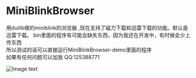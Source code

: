 # MiniBlinkBrowser 
用duilib做的miniblink的浏览器 ,现在支持了磁力下载和迅雷下载的功能。默认是迅雷下载。
bin里面的程序有可能会缺失东西，因为我还在开发中，有时候会少上传东西  
所以测试的话可以直接运行MiniBlinkBrowser-demo里面的程序  
如果有任何问题可以加我 QQ:125388771




![Image text](https://raw.githubusercontent.com/zhichao281/duilib-MiniBlinkBrowser/master/bin/demo.png)

